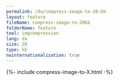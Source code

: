 ```yaml
---
permalink: /da/compress-image-to-20-kb
layout: feature
fileName: compress-image-to-20kb
folderName: feature
tool: imgcompression
lang: da
size: 20
type: kb
nointernationalization: true
---
```

{%- include compress-image-to-X.html -%}
      